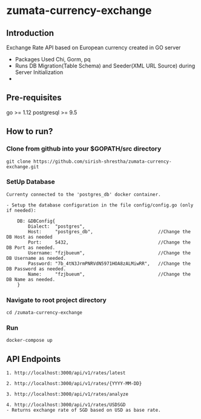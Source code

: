# zumata-currency-exchange

## Introduction
Exchange Rate API based on European currency created in GO server
- Packages Used Chi, Gorm, pq
- Runs DB Migration(Table Schema) and Seeder(XML URL Source) during Server Initialization
- 

## Pre-requisites
go >= 1.12
postgresql >= 9.5

## How to run?
### Clone from github into your $GOPATH/src directory
```
git clone https://github.com/sirish-shrestha/zumata-currency-exchange.git
```

### SetUp Database
```
Currenty connected to the 'postgres_db' docker container.

- Setup the database configuration in the file config/config.go (only if needed):

	DB: &DBConfig{
		Dialect:  "postgres",		
		Host:     "postgres_db",						//Change the DB Host as needed
		Port:     5432,									//Change the DB Port as needed.
		Username: "fzjbueum",							//Change the DB Username as needed.
		Password: "7b_4tN3JrmPNRVdN5971HOA8zALMiwRR",	//Change the DB Password as needed.
		Name:     "fzjbueum",							//Change the DB Name as needed.
	}

```

### Navigate to root project directory
```
cd /zumata-currency-exchange
```

### Run
```
docker-compose up
```

## API Endpoints
```
1. http://localhost:3000/api/v1/rates/latest

2. http://localhost:3000/api/v1/rates/{YYYY-MM-DD}

3. http://localhost:3000/api/v1/rates/analyze

4. http://localhost:3000/api/v1/rates/USDSGD
- Returns exchange rate of SGD based on USD as base rate.
```